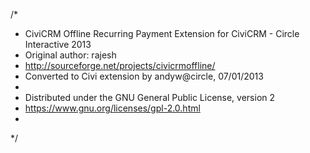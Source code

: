 /* 
 * CiviCRM Offline Recurring Payment Extension for CiviCRM - Circle Interactive 2013
 * Original author: rajesh
 * http://sourceforge.net/projects/civicrmoffline/
 * Converted to Civi extension by andyw@circle, 07/01/2013 
 *
 * Distributed under the GNU General Public License, version 2
 * https://www.gnu.org/licenses/gpl-2.0.html
 *
 */
